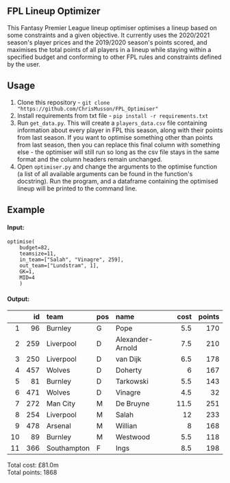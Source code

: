 ## FPL Lineup Optimizer
This Fantasy Premier League lineup optimiser optimises a lineup based on some constraints and a given objective. It currently uses the 2020/2021 season's player prices and the 2019/2020 season's points scored, and maximises the total points of all players in a lineup while staying within a specified budget and conforming to other FPL rules and constraints defined by the user.

## Usage
1. Clone this repository - `git clone "https://github.com/ChrisMusson/FPL_Optimiser"`
2. Install requirements from txt file - `pip install -r requirements.txt`
3. Run `get_data.py`. This will create a `players_data.csv` file containing information about every player in FPL this season, along with their points from last season. If you want to optimise something other than points from last season, then you can replace this final column with something else - the optimiser will still run so long as the csv file stays in the same format and the column headers remain unchanged.
4. Open `optimiser.py` and change the arguments to the optimise function (a list of all available arguments can be found in the function's docstring). Run the program, and a dataframe containing the optimised lineup will be printed to the command line.

## Example
#### Input:
```
optimise(
    budget=82,
    teamsize=11,
    in_team=["Salah", "Vinagre", 259],
    out_team=["Lundstram", 1],
    GK=1,
    MID=4
    )
```

#### Output:
|    |   id | team        | pos   | name             |   cost |   points |
|---:|-----:|:------------|:------|:-----------------|-------:|---------:|
|  1 |   96 | Burnley     | G     | Pope             |    5.5 |      170 |
|  2 |  259 | Liverpool   | D     | Alexander-Arnold |    7.5 |      210 |
|  3 |  250 | Liverpool   | D     | van Dijk         |    6.5 |      178 |
|  4 |  457 | Wolves      | D     | Doherty          |    6   |      167 |
|  5 |   81 | Burnley     | D     | Tarkowski        |    5.5 |      143 |
|  6 |  471 | Wolves      | D     | Vinagre          |    4.5 |       32 |
|  7 |  272 | Man City    | M     | De Bruyne        |   11.5 |      251 |
|  8 |  254 | Liverpool   | M     | Salah            |   12   |      233 |
|  9 |  478 | Arsenal     | M     | Willian          |    8   |      168 |
| 10 |   89 | Burnley     | M     | Westwood         |    5.5 |      118 |
| 11 |  366 | Southampton | F     | Ings             |    8.5 |      198 |

Total cost: £81.0m  
Total points: 1868